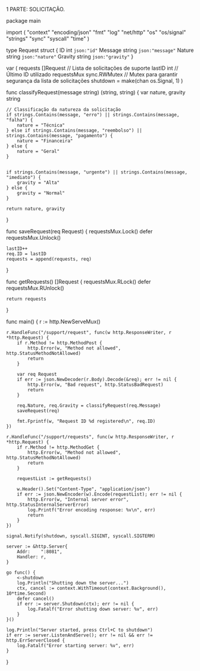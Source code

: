 1 PARTE:
SOLICITAÇÃO.



package main

import (
    "context"
    "encoding/json"
    "fmt"
    "log"
    "net/http"
    "os"
    "os/signal"
    "strings"
    "sync"
    "syscall"
    "time"
)


type Request struct {
    ID      int    `json:"id"`
    Message string `json:"message"`
    Nature  string `json:"nature"`
    Gravity string `json:"gravity"`
}

var (
    requests    []Request           // Lista de solicitações de suporte
    lastID      int                 // Último ID utilizado
    requestsMux sync.RWMutex        // Mutex para garantir segurança da lista de solicitações
    shutdown    = make(chan os.Signal, 1)
)


func classifyRequest(message string) (string, string) {
    var nature, gravity string

    // Classificação da natureza da solicitação
    if strings.Contains(message, "erro") || strings.Contains(message, "falha") {
        nature = "Técnica"
    } else if strings.Contains(message, "reembolso") || strings.Contains(message, "pagamento") {
        nature = "Financeira"
    } else {
        nature = "Geral"
    }

    
    if strings.Contains(message, "urgente") || strings.Contains(message, "imediato") {
        gravity = "Alta"
    } else {
        gravity = "Normal"
    }

    return nature, gravity
}


func saveRequest(req Request) {
    requestsMux.Lock()
    defer requestsMux.Unlock()

    lastID++
    req.ID = lastID
    requests = append(requests, req)
}


func getRequests() []Request {
    requestsMux.RLock()
    defer requestsMux.RUnlock()

    return requests
}

func main() {
    r := http.NewServeMux()

    r.HandleFunc("/support/request", func(w http.ResponseWriter, r *http.Request) {
        if r.Method != http.MethodPost {
            http.Error(w, "Method not allowed", http.StatusMethodNotAllowed)
            return
        }

        var req Request
        if err := json.NewDecoder(r.Body).Decode(&req); err != nil {
            http.Error(w, "Bad request", http.StatusBadRequest)
            return
        }

        req.Nature, req.Gravity = classifyRequest(req.Message)
        saveRequest(req)

        fmt.Fprintf(w, "Request ID %d registered\n", req.ID)
    })

    r.HandleFunc("/support/requests", func(w http.ResponseWriter, r *http.Request) {
        if r.Method != http.MethodGet {
            http.Error(w, "Method not allowed", http.StatusMethodNotAllowed)
            return
        }

        requestList := getRequests()

        w.Header().Set("Content-Type", "application/json")
        if err := json.NewEncoder(w).Encode(requestList); err != nil {
            http.Error(w, "Internal server error", http.StatusInternalServerError)
            log.Printf("Error encoding response: %v\n", err)
            return
        }
    })

    signal.Notify(shutdown, syscall.SIGINT, syscall.SIGTERM)

    server := &http.Server{
        Addr:    ":8081",
        Handler: r,
    }

    go func() {
        <-shutdown
        log.Println("Shutting down the server...")
        ctx, cancel := context.WithTimeout(context.Background(), 10*time.Second)
        defer cancel()
        if err := server.Shutdown(ctx); err != nil {
            log.Fatalf("Error shutting down server: %v", err)
        }
    }()

    log.Println("Server started, press Ctrl+C to shutdown")
    if err := server.ListenAndServe(); err != nil && err != http.ErrServerClosed {
        log.Fatalf("Error starting server: %v", err)
    }
}




